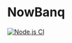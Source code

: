 # NowBanq

[![Node.js CI](https://github.com/murtaza7799/nowbanq-frontend/actions/workflows/depoyments.js.yml/badge.svg?branch=master)](https://github.com/murtaza7799/nowbanq-frontend/actions/workflows/depoyments.js.yml)

